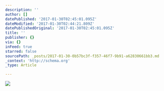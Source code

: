 ```yaml
---
description: ''
author: []
datePublished: '2017-01-30T02:45:01.095Z'
dateModified: '2017-01-30T02:44:21.809Z'
datePublishedOriginal: '2017-01-30T02:45:01.095Z'
title: ''
publisher: {}
via: {}
inFeed: true
starred: false
sourcePath: _posts/2017-01-30-0b57bc3f-f357-46f7-9b91-a62830661bb3.md
_context: 'http://schema.org'
_type: Article

---
```

![](https://the-grid-user-content.s3-us-west-2.amazonaws.com/caf99f4f-46db-4f0a-98ea-45a4198e021e.png)